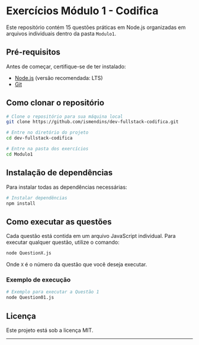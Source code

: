# Exercícios Módulo 1 - Codifica

Este repositório contém 15 questões práticas em Node.js organizadas em arquivos individuais dentro da pasta `Modulo1`.

## Pré-requisitos

Antes de começar, certifique-se de ter instalado:
- [Node.js](https://nodejs.org/) (versão recomendada: LTS)
- [Git](https://git-scm.com/)

## Como clonar o repositório

```bash
# Clone o repositório para sua máquina local
git clone https://github.com/ismendins/dev-fullstack-codifica.git

# Entre no diretório do projeto
cd dev-fullstack-codifica

# Entre na pasta dos exercícios
cd Modulo1
```

## Instalação de dependências

Para instalar todas as dependências necessárias:

```bash
# Instalar dependências
npm install
```

## Como executar as questões

Cada questão está contida em um arquivo JavaScript individual. Para executar qualquer questão, utilize o comando:

```bash
node QuestionX.js
```

Onde `X` é o número da questão que você deseja executar.

### Exemplo de execução

```bash
# Exemplo para executar a Questão 1
node Question01.js
```

## Licença

Este projeto está sob a licença MIT.

---